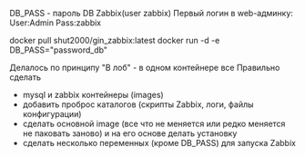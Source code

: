 DB_PASS - пароль DB Zabbix(user zabbix)
Первый логин в web-админку: User:Admin Pass:zabbix

docker pull shut2000/gin_zabbix:latest
docker run -d  -e DB_PASS="password_db" 

Делалось по принципу "В лоб" - в одном контейнере все
Правильно сделать 
- mysql и zabbix контейнеры (images)
- добавить проброс каталогов (скрипты Zabbix, логи, файлы конфигурации)
- сделать основной image (все что не меняется или редко меняется не паковать заново) и на его основе делать установку
- сделать несколько переменных (кроме DB_PASS) для запуска Zabbix


